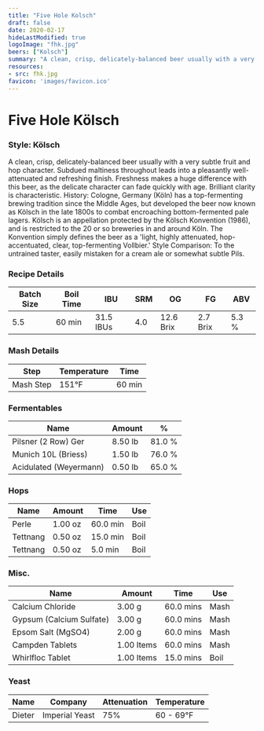 ```yaml
---
title: "Five Hole Kolsch"
draft: false
date: 2020-02-17
hideLastModified: true
logoImage: "fhk.jpg"
beers: ["Kolsch"]
summary: "A clean, crisp, delicately-balanced beer usually with a very subtle fruit and hop character. Subdued maltiness throughout leads into a pleasantly well-attenuated and refreshing finish. Freshness makes a huge difference with this beer, as the delicate character can fade quickly with age. Brilliant clarity is characteristic. History: Cologne, Germany (K&#246;ln) has a top-fermenting brewing tradition since the Middle Ages, but developed the beer now known as K&#246;lsch in the late 1800s to combat encroaching bottom-fermented pale lagers. K&#246;lsch is an appellation protected by the K&#246;lsch Konvention (1986), and is restricted to the 20 or so breweries in and around K&#246;ln. The Konvention simply defines the beer as a 'light, highly attenuated, hop-accentuated, clear, top-fermenting Vollbier.'  Style Comparison: To the untrained taster, easily mistaken for a cream ale or somewhat subtle Pils."
resources:
- src: fhk.jpg
favicon: 'images/favicon.ico'
---
```


# Five Hole K&#246;lsch
### Style: K&#246;lsch
A clean, crisp, delicately-balanced beer usually with a very subtle fruit and hop character. Subdued maltiness throughout leads into a pleasantly well-attenuated and refreshing finish. Freshness makes a huge difference with this beer, as the delicate character can fade quickly with age. Brilliant clarity is characteristic. History: Cologne, Germany (K&#246;ln) has a top-fermenting brewing tradition since the Middle Ages, but developed the beer now known as K&#246;lsch in the late 1800s to combat encroaching bottom-fermented pale lagers. K&#246;lsch is an appellation protected by the K&#246;lsch Konvention (1986), and is restricted to the 20 or so breweries in and around K&#246;ln. The Konvention simply defines the beer as a 'light, highly attenuated, hop-accentuated, clear, top-fermenting Vollbier.'  Style Comparison: To the untrained taster, easily mistaken for a cream ale or somewhat subtle Pils.
### Recipe Details
|**Batch Size**|**Boil Time**|**IBU**|**SRM**|**OG**|**FG**|**ABV**|
|--|--|--|--|--|--|--|
|5.5|60 min|31.5 IBUs|4.0|12.6 Brix|2.7 Brix|5.3 %|

### Mash Details
|**Step**|**Temperature**|**Time**|
|--|--|--|
|Mash Step|151&deg;F|60 min|

### Fermentables
|**Name**|**Amount**|**%**|
|--|--|--|
|Pilsner (2 Row) Ger|8.50 lb|81.0 %|
|Munich 10L (Briess)|1.50 lb|76.0 %|
|Acidulated (Weyermann)|0.50 lb|65.0 %|

### Hops
|**Name**|**Amount**|**Time**|**Use**|
|--|--|--|--|
|Perle|1.00 oz|60.0 min|Boil|
|Tettnang|0.50 oz|15.0 min|Boil|
|Tettnang|0.50 oz|5.0 min|Boil|

### Misc.
|**Name**|**Amount**|**Time**|**Use**|
|--|--|--|--|
|Calcium Chloride|3.00 g|60.0 mins|Mash|
|Gypsum (Calcium Sulfate)|3.00 g|60.0 mins|Mash|
|Epsom Salt (MgSO4)|2.00 g|60.0 mins|Mash|
|Campden Tablets|1.00 Items|60.0 mins|Mash|
|Whirlfloc Tablet|1.00 Items|15.0 mins|Boil|

### Yeast
|**Name**|**Company**|**Attenuation**|**Temperature**|
|--|--|--|--|
|Dieter|Imperial Yeast|75%|60 - 69&deg;F|
